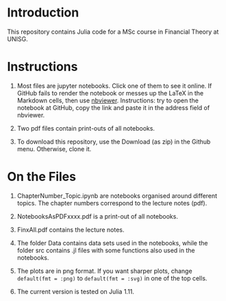 # Introduction

This repository contains Julia code for a MSc course in Financial Theory at UNISG. 


# Instructions

1. Most files are jupyter notebooks. Click one of them to see it online. If GitHub fails to render the notebook or messes up the LaTeX in the Markdown cells, then use [nbviewer](https://nbviewer.jupyter.org/). Instructions: try to open the notebook at GitHub, copy the link and paste it in the address field of nbviewer.

2. Two pdf files contain print-outs of all notebooks. 

3. To download this repository, use the Download (as zip) in the Github menu. Otherwise, clone it.


# On the Files

1. ChapterNumber_Topic.ipynb are notebooks organised around different topics. The chapter numbers correspond to the lecture notes (pdf).

2. NotebooksAsPDFxxxx.pdf is a print-out of all notebooks. 

3. FinxAll.pdf contains the lecture notes.

4. The folder Data contains data sets used in the notebooks, while the folder src contains .jl files with some functions also used in the notebooks.

5. The plots are in png format. If you want sharper plots, change `default(fmt = :png)` to `default(fmt = :svg)` in one of the top cells.

5. The current version is tested on Julia 1.11.

